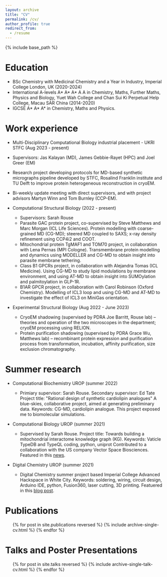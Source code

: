 ```yaml
---
layout: archive
title: "CV"
permalink: /cv/
author_profile: true
redirect_from:
  - /resume
---
```


{% include base_path %}

Education
======
* BSc Chemistry with Medicinal Chemistry and a Year in Industry, Imperial College London, UK (2020-2024)
* International A-levels A* A* A* A A in Chemistry, Maths, Further Maths, Physics and Biology, Yuet Wah College and Chan Sui Ki Perpetual Help College, Macau SAR China (2014-2020)
* IGCSE A* A* A* in Chemistry, Maths and Physics.

Work experience
======
* Multi-Disciplinary Computational Biology industrial placement - UKRI STFC (Aug 2023 - present)
 * Supervisors: Jas Kalayan (MD), James Gebbie-Rayet (HPC) and Joel Greer (EM)
  * Research project developing protocols for MD-based synthetic micrographs pipeline developed by STFC, Rosalind Franklin institute and TU Delft to improve protein heterogeneous reconstruction in cryoEM.
  * Bi-weekly update meeting with direct supervisors, and with project advisors Martyn Winn and Tom Burnley (CCP-EM).
  

* Computational Structural Biology (2022 - present)
  * Supervisors: Sarah Rouse
  * Parasite GAC protein project, co-supervised by Steve Matthews and Marc Morgan (ICL Life Sciences). Protein modelling with coarse-grained MD (CG-MD); steered MD coupled to SAXS; x-ray density refinement using CCP4i2 and COOT. 
  * Mitochondrial protein TgMAF1 and TOM70 project, in collaboration with Lena Pernas (MPI Cologne). Transmembrane protein modelling and dynamics using MODELLER and CG-MD to obtain insight into parasite membrane tethering.
  * Class B1 GPCRs project, in collaboration with Alejandra Tomas (ICL Medicine). Using CG-MD to study lipid modulations by membrane environment, and using AT-MD to obtain insight into SUMOylation and palmitoylation in GLP-1R.
  * B1AR GPCR project, in collaboration with Carol Robinson (Oxford Chemistry). Modelling of ICL3 loop and using CG-MD and AT-MD to investigate the effect of ICL3 on MiniGas orientation.
  

* Experimental Structural Biology (Aug 2022 - June 2023)
  * CryoEM shadowing (supervised by PDRA Joe Barritt, Rouse lab) – theories and operation of the two microscopes in the department; cryoEM processing using RELION.
  * Protein purification shadowing (supervised by PDRA Grace Wu, Matthews lab) – recombinant protein expression and purification process from transformation, incubation, affinity purification, size exclusion chromatography.
  
  
Summer research
======
* Computational Biochemistry UROP (summer 2022)
  * Primiary supervisor: Sarah Rouse. Secondary supervisor: Ed Tate Project title: "Rational design of synthetic cardiolipin analogues" A blue-skies, collaborative project, aimed at generating preliminary data. Keywords: CG-MD, cardiolipin analogue. This project exposed me to biomolecular simulations.

* Computational Biology UROP (summer 2021)
  * Supervised by Sarah Rouse. Project title: Towards building a mitochondrial interactome knowledge graph (KG). Keywords: Vaticle TypeDB and TypeQL coding, python, uniprot Contributed to a collaboration with the US company Vector Space Biosciences. Featured in this [news](https://www.imperial.ac.uk/news/234034/ai-life-sciences-research-gets-boost/).

* Digital Chemistry UROP (summer 2021)
  * Digital Chemistry summer project based Imperial College Advanced Hackspace in White City. Keywords: soldering, wiring, circuit design, Arduino IDE, python, Fusion360, laser cutting, 3D printing. Featuered in this [blog post](https://blogs.imperial.ac.uk/natural-sciences/2021/09/06/reflecting-on-the-2021-digifab-hackathon/).


Publications
======
  <ul>{% for post in site.publications reversed %}
    {% include archive-single-cv.html %}
  {% endfor %}</ul>
  
Talks and Poster Presentations
======
  <ul>{% for post in site.talks reversed %}
    {% include archive-single-talk-cv.html  %}
  {% endfor %}</ul>
  

